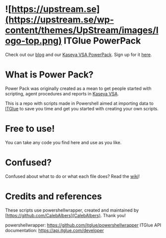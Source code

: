 # ![https://upstream.se](https://upstream.se/wp-content/themes/UpStream/images/logo-top.png) ITGlue PowerPack  
Check out our [blog](https://upstream.se/blogg/) and our [Kaseya VSA PowerPack](https://upstream.se/blogg/upstream-power-pack/). Sign up for it [here](http://go.upstream.se/guide-eng-power-pack).

# What is Power Pack?
Power Pack was originally created as a mean to get people started with scripting, agent procedures and reports in [Kaseya VSA](https://www.kaseya.com/products/vsa).  
  
This is a repo with scripts made in Powershell aimed at importing data to [ITGlue](https://itglue.com/) to save you time and get you started with creating your own scripts.

# Free to use!
You can take any code you find here and use as you like.

# Confused?
Confused about what to do or what each file does? Read the [wiki](https://github.com/UpstreamAB/ITGluePowerPack/wiki)!

# Credits and references
These scripts use powershellwrapper, created and maintained by [https://github.com/CalebAlbers](CalebAlbers). Thank you!

powershellwrapper: https://github.com/itglue/powershellwrapper
ITGlue API documentation: https://api.itglue.com/developer
